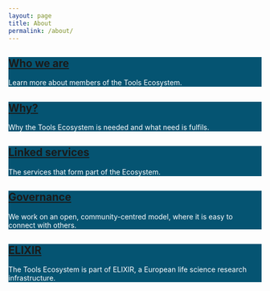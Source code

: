 ```yaml
---
layout: page
title: About
permalink: /about/
---
```


<div class="row row-cols-1 row-cols-md-3 g-5 mb-5 justify-content-center">
    <div class="col">
        <div class="card h-100 rounded-0 hover-shadow" style="background-color: #055472">
            <div class="card-body text-center p-4 pb-5">
                <h2 class="card-title mb-3" style="color: #f47d21;"><a href="who-we-are" class="stretched-link text-decoration-none text-reset">Who we are</a></h2>
                <p class="card-text" style="color: white;">Learn more about members of the Tools Ecosystem.</p>
            </div>
        </div>
    </div>
    <div class="col">
        <div class="card h-100 rounded-0 hover-shadow" style="background-color: #055472">
            <div class="card-body text-center p-4 pb-5">
                <h2 class="card-title mb-3" style="color: #f47d21;"><a href="why-needed" class="stretched-link text-decoration-none text-reset">Why?</a></h2>
                <p class="card-text" style="color: white;">Why the Tools Ecosystem is needed and what need is fulfils.</p>
            </div>
        </div>
    </div>
    <div class="col">
        <div class="card h-100 rounded-0 hover-shadow" style="background-color: #055472">
            <div class="card-body text-center p-4 pb-5">
                <h2 class="card-title mb-3" style="color: #f47d21;"><a href="linked-services" class="stretched-link text-decoration-none text-reset">Linked services</a></h2>
                <p class="card-text" style="color: white;">The services that form part of the Ecosystem.</p>
            </div>
        </div>
    </div>
    <div class="col">
        <div class="card h-100 rounded-0 hover-shadow" style="background-color: #055472">
            <div class="card-body text-center p-4 pb-5">
                <h2 class="card-title mb-3" style="color: #f47d21;"><a href="governance" class="stretched-link text-decoration-none text-reset">Governance</a></h2>
                <p class="card-text" style="color: white;">We work on an open, community-centred model, where it is easy to connect with others.</p>
            </div>
        </div>
    </div>
    <div class="col">
        <div class="card h-100 rounded-0 hover-shadow" style="background-color: #055472">
            <div class="card-body text-center p-4 pb-5">
                <h2 class="card-title mb-3" style="color: #f47d21;"><a href="https://elixir-europe.org" class="stretched-link text-decoration-none text-reset">ELIXIR</a></h2>
                <p class="card-text" style="color: white;">The Tools Ecosystem is part of ELIXIR, a European life science research infrastructure. </p>
            </div>
        </div>
    </div>
</div>